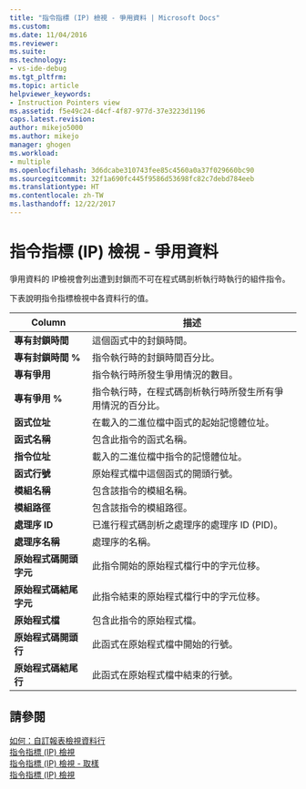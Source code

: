 ```yaml
---
title: "指令指標 (IP) 檢視 - 爭用資料 | Microsoft Docs"
ms.custom: 
ms.date: 11/04/2016
ms.reviewer: 
ms.suite: 
ms.technology:
- vs-ide-debug
ms.tgt_pltfrm: 
ms.topic: article
helpviewer_keywords:
- Instruction Pointers view
ms.assetid: f5e49c24-d4cf-4f87-977d-37e3223d1196
caps.latest.revision: 
author: mikejo5000
ms.author: mikejo
manager: ghogen
ms.workload:
- multiple
ms.openlocfilehash: 3d6dcabe310743fee85c4560a0a37f029660bc90
ms.sourcegitcommit: 32f1a690fc445f9586d53698fc82c7debd784eeb
ms.translationtype: HT
ms.contentlocale: zh-TW
ms.lasthandoff: 12/22/2017
---
```

# <a name="instruction-pointers-ips-view---contention-data"></a>指令指標 (IP) 檢視 - 爭用資料
爭用資料的 IP檢視會列出遭到封鎖而不可在程式碼剖析執行時執行的組件指令。  
  
 下表說明指令指標檢視中各資料行的值。  
  
|Column|描述|  
|------------|-----------------|  
|**專有封鎖時間**|這個函式中的封鎖時間。|  
|**專有封鎖時間 %**|指令執行時的封鎖時間百分比。|  
|**專有爭用**|指令執行時所發生爭用情況的數目。|  
|**專有爭用 %**|指令執行時，在程式碼剖析執行時所發生所有爭用情況的百分比。|  
|**函式位址**|在載入的二進位檔中函式的起始記憶體位址。|  
|**函式名稱**|包含此指令的函式名稱。|  
|**指令位址**|載入的二進位檔中指令的記憶體位址。|  
|**函式行號**|原始程式檔中這個函式的開頭行號。|  
|**模組名稱**|包含該指令的模組名稱。|  
|**模組路徑**|包含該指令的模組路徑。|  
|**處理序 ID**|已進行程式碼剖析之處理序的處理序 ID (PID)。|  
|**處理序名稱**|處理序的名稱。|  
|**原始程式碼開頭字元**|此指令開始的原始程式檔行中的字元位移。|  
|**原始程式碼結尾字元**|此指令結束的原始程式檔行中的字元位移。|  
|**原始程式檔**|包含此指令的原始程式檔。|  
|**原始程式碼開頭行**|此函式在原始程式檔中開始的行號。|  
|**原始程式碼結尾行**|此函式在原始程式檔中結束的行號。|  
  
## <a name="see-also"></a>請參閱  
 [如何：自訂報表檢視資料行](../profiling/how-to-customize-report-view-columns.md)   
 [指令指標 (IP) 檢視](../profiling/instruction-pointers-ips-view.md)   
 [指令指標 (IP) 檢視 - 取樣](../profiling/instruction-pointers-ips-view-dotnet-memory-sampling-data.md)   
 [指令指標 (IP) 檢視](../profiling/instruction-pointers-ips-view-sampling-data.md)